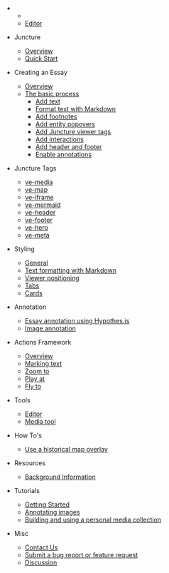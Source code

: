   - 
    - <ve-auth></ve-auth>
    <!-- - <ve-button label="Open Editor" icon="pencil" href="/editor" auth-required></ve-button> -->
    - [Editor](/embedded-editor)

  - Juncture
    - [Overview](/)
    - [Quick Start](/quick-start)

- Creating an Essay 
  - [Overview](/creating-an-essay?id=overview)
  - [The basic process](/creating-an-essay?id=the-basic-process)
    - [Add text](/creating-an-essay?id=add-text)
    - [Format text with Markdown](/creating-an-essay?id=format-text-with-markdown)
    - [Add footnotes](/creating-an-essay?id=add-footnotes)
    - [Add entity popovers](/creating-an-essay?id=add-entity-popovers)
    - [Add Juncture viewer tags](/creating-an-essay?id=add-juncture-viewer-tags)
    - [Add interactions](/creating-an-essay?id=add-interactions)
    - [Add header and footer](/creating-an-essay?id=add-header-and-footer)
    - [Enable annotations](/creating-an-essay?id=enable-annotations)

- Juncture Tags
  - [ve-media](/components/media)
  - [ve-map](/components/map)
  - [ve-iframe](/components/iframe)
  - [ve-mermaid](/components/mermaid)
  - [ve-header](/components/header)
  - [ve-footer](/components/footer)
  - [ve-hero](/components/hero)
  - [ve-meta](/components/meta)

- Styling
  - [General](/styling/general)
  - [Text formatting with Markdown](/styling/markdown)
  - [Viewer positioning](/styling/viewer-positioning)
  - [Tabs](/styling/tabs)
  - [Cards](/styling/cards)

- Annotation
  - [Essay annotation using Hypothes.is](/annotation/essay-annotation)
  - [Image annotation](/annotation/image-annotation)

- Actions Framework
  - [Overview](/actions/overview)
  - [Marking text](/actions/marking-text)
  - [Zoom to](/actions/zoom-to)
  - [Play at](/actions/play-at)
  - [Fly to](/actions/fly-to)

- Tools
  - [Editor](/tools/editor)
  - [Media tool](/tools/media-tool)

- How To's
  - [Use a historical map overlay](/howto/historical-map)

- Resources
  - [Background Information](/background)

- Tutorials
  - [Getting Started](/tutorials/getting-started)
  - [Annotating images](/tutorials/annotating-images)
  - [Building and using a personal media collection](/tutorials/media-collection)

- Misc
  - [Contact Us](/contact)
  - [Submit a bug report or feature request](/issues)
  - [Discussion](/discussion)
